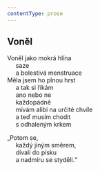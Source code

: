 ```yaml
---
contentType: prose
---
```


## Voněl

Voněl jako mokrá hlína  
     saze  
     a bolestivá menstruace  
Měla jsem ho plnou hrst  
     a tak si říkám  
     ano nebo ne  
     každopádně  
     mívám alibi na určité chvíle  
     a teď musím chodit  
     s odhaleným krkem

„Potom se,  
     každý jiným směrem,  
     dívali do písku  
     a nadmíru se styděli.“
